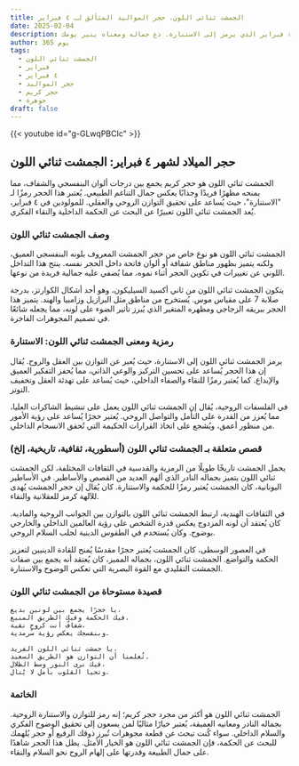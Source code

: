 ```yaml
---
title: الجمشت ثنائي اللون، حجر المواليد المتألق لـ ٤ فبراير
date: 2025-02-04
description: اشعر بأهمية الجمشت ثنائي اللون، حجر المواليد لـ ٤ فبراير الذي يرمز إلى الاستنارة. دع جماله ومعناه ينير يومك.
author: 365 يوم
tags:
  - الجمشت ثنائي اللون
  - فبراير
  - ٤ فبراير
  - حجر المواليد
  - حجر كريم
  - جوهرة
draft: false
---
```


{{< youtube id="g-GLwqPBCIc" >}}

## حجر الميلاد لشهر ٤ فبراير: الجمشت ثنائي اللون

الجمشت ثنائي اللون هو حجر كريم يجمع بين درجات ألوان البنفسجي والشفاف، مما يمنحه مظهرًا فريدًا وجذابًا يعكس جمال التناغم الطبيعي. يُعتبر هذا الحجر رمزًا لـ "الاستنارة"، حيث يُساعد على تحقيق التوازن الروحي والعقلي. للمولودين في ٤ فبراير، يُعد الجمشت ثنائي اللون تعبيرًا عن البحث عن الحكمة الداخلية والنقاء الفكري.

### وصف الجمشت ثنائي اللون

الجمشت ثنائي اللون هو نوع خاص من حجر الجمشت المعروف بلونه البنفسجي العميق، ولكنه يتميز بظهور مناطق شفافة أو ألوان فاتحة داخل الحجر نفسه. ينتج هذا التداخل اللوني عن تغييرات في تكوين الحجر أثناء نموه، مما يُضفي عليه جمالية فريدة من نوعها.

يتكون الجمشت ثنائي اللون من ثاني أكسيد السيليكون، وهو أحد أشكال الكوارتز، بدرجة صلابة 7 على مقياس موس. يُستخرج من مناطق مثل البرازيل وزامبيا والهند. يتميز هذا الحجر ببريقه الزجاجي ومظهره المتغير الذي يُبرز تأثير الضوء على لونه، مما يجعله شائعًا في تصميم المجوهرات الفاخرة.

### رمزية ومعنى الجمشت ثنائي اللون: الاستنارة

يرمز الجمشت ثنائي اللون إلى الاستنارة، حيث يُعبر عن التوازن بين العقل والروح. يُقال إن هذا الحجر يُساعد على تحسين التركيز والوعي الذاتي، مما يُحفز التفكير العميق والإبداع. كما يُعتبر رمزًا للنقاء والصفاء الداخلي، حيث يُساعد على تهدئة العقل وتخفيف التوتر.

في الفلسفات الروحية، يُقال إن الجمشت ثنائي اللون يعمل على تنشيط الشاكرات العليا، مما يُعزز من القدرة على التأمل والتواصل الروحي. يُعتبر حجرًا يُساعد على رؤية الأمور من منظور أعمق، ويُشجع على اتخاذ القرارات الحكيمة التي تُحقق الانسجام الداخلي.

### قصص متعلقة بـ الجمشت ثنائي اللون (أسطورية، ثقافية، تاريخية، إلخ)

يحمل الجمشت تاريخًا طويلًا من الرمزية والقدسية في الثقافات المختلفة، لكن الجمشت ثنائي اللون يتميز بجماله النادر الذي ألهم العديد من القصص والأساطير. في الأساطير اليونانية، كان الجمشت يُعتبر رمزًا للحكمة والاستنارة. كان يُقال إن حجر الجمشت يُهدى للآلهة كرمز للعقلانية والنقاء.

في الثقافات الهندية، ارتبط الجمشت ثنائي اللون بالتوازن بين الجوانب الروحية والمادية. كان يُعتقد أن لونه المزدوج يعكس قدرة الشخص على رؤية العالمين الداخلي والخارجي بوضوح. وكان يُستخدم في الطقوس الدينية لجلب السلام الروحي.

في العصور الوسطى، كان الجمشت يُعتبر حجرًا مقدسًا يُمنح للقادة الدينيين لتعزيز الحكمة والتواضع. الجمشت ثنائي اللون، بجماله المميز، كان يُعتقد أنه يجمع بين صفات الجمشت التقليدي مع القوة البصرية التي تعكس الوضوح والاستنارة.

### قصيدة مستوحاة من الجمشت ثنائي اللون

```
يا حجرًا يجمع بين لونين بديع،
فيك الحكمة وفيك الطريق المنيع.
شفافٌ أنت كروحٍ نقية،
وبنفسجك يعكس رؤية سرمدية.

يا جمشت ثنائي اللون الفريد،
تُعلمنا أن التوازن هو الطريق السعيد.
فيك نرى النور وسط الظلال،
وتحيا القلوب بأملٍ لا يُنال.
```

### الخاتمة

الجمشت ثنائي اللون هو أكثر من مجرد حجر كريم؛ إنه رمز للتوازن والاستنارة الروحية. بجماله النادر ومعانيه العميقة، يُعتبر خيارًا مثاليًا لمن يسعون إلى تحقيق الوضوح الفكري والسلام الداخلي. سواء كُنت تبحث عن قطعة مجوهرات تُبرز ذوقك الرفيع أو حجر يُلهمك للبحث عن الحكمة، فإن الجمشت ثنائي اللون هو الخيار الأمثل. يظل هذا الحجر شاهدًا على جمال الطبيعة وقدرتها على إلهام الروح نحو السلام والنقاء.